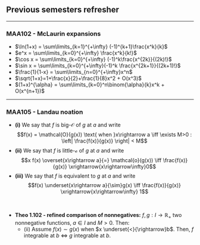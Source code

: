 ## Previous semesters refresher
---
### MAA102 - McLaurin expansions
- $\ln(1+x) = \sum\limits_{k=1}^{+\infty} (-1)^{k+1}\frac{x^k}{k}$
- $e^x = \sum\limits_{k=0}^{+\infty} \frac{x^k}{k!}$
- $\cos x = \sum\limits_{k=0}^{+\infty} (-1)^k\frac{x^{2k}}{(2k)!}$
- $\sin x = \sum\limits_{k=0}^{+\infty}(-1)^k \frac{x^{2k+1}}{(2k+1)!}$
- $\frac{1}{1-x} = \sum\limits_{n=0}^{+\infty}x^n$
- $\sqrt{1+x}=1+\frac{x}{2}+\frac{1}{8}x^2 + O(x^3)$
- $(1+x)^{\alpha} = \sum\limits_{k=0}^n\binom{\alpha}{k}x^k + O(x^{n+1})$ 

---
### MAA105 - Landau noation 
- **(i)** We say that *f* is big-$\mathcal{O}$ of $g$ at $a$ and write
$$f(x) = \mathcal{O}(g(x)) \text{ when }x\rightarrow a \iff \exists M>0 : \left| \frac{f(x)}{g(x)} \right| < M$$
- **(ii)** We say that *f* is little-$\mathcal{o}$ of $g$ at $a$ and write
$$x f(x) \overset{x\rightarrow a}{=} \mathcal{o}(g(x)) \iff \frac{f(x)}{g(x)} \xrightarrow{x\rightarrow\infty}0$$
- **(iii)** We say that *f* is equivalent to $g$ at $a$ and write 
$$f(x) \underset{x\rightarrow a}{\sim}g(x) \iff \frac{f(x)}{g(x)} \xrightarrow{x\rightarrow\infty} 1$$

<br>
  
- **Theo 1.102 - refined comparison of nonnegatives:** $f,g:I\rightarrow\mathbb{R}_+$ two nonnegative functions, $a\in I$ and $M>0$. Then:
  - (ii) Assume $f(x) \sim g(x)$ when $x \underset{<}{\rightarrow}b$.
  Then, $f$ integrable at $b$ $\iff$ $g$ integrable at $b$.
  
  